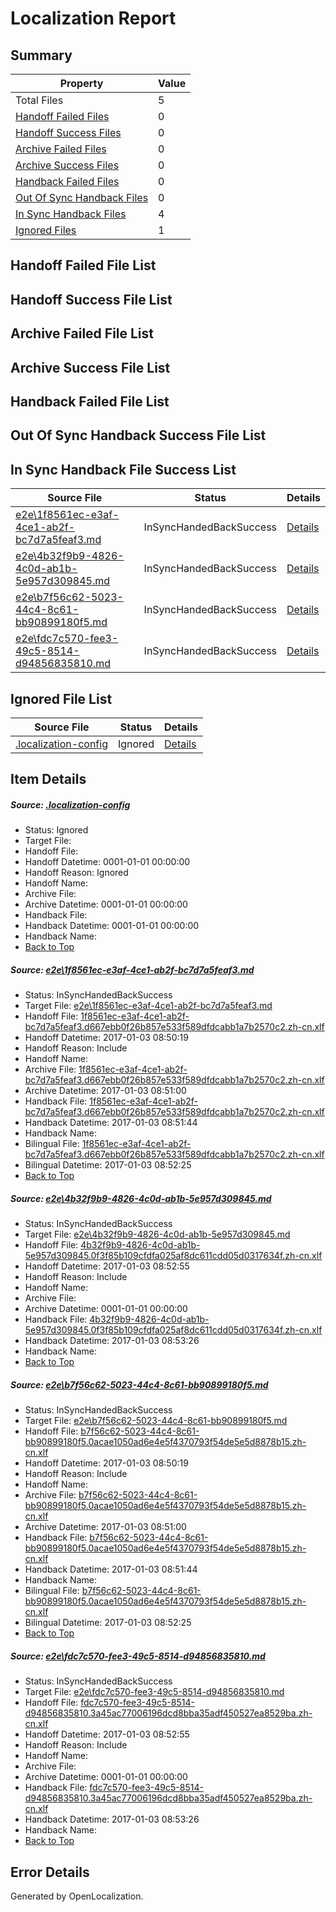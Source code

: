# <a name='report-top'></a> Localization Report

## Summary
 Property | Value 
 -------- | ----- 
 Total Files | 5
[ Handoff Failed Files ](#handoff-failed-list)| 0
[ Handoff Success Files ](#handoff-success-list)| 0
[ Archive Failed Files ](#archive-failed-list)| 0
[ Archive Success Files ](#archive-success-list)| 0
[ Handback Failed Files ](#handback-failed-list)| 0
[ Out Of Sync Handback Files ](#outofsync-handback-success-list)| 0
[ In Sync Handback Files ](#insync-handback-success-list)| 4
[ Ignored Files ](#ignored-list)| 1

## <a name='handoff-failed-list'></a> Handoff Failed File List

## <a name='handoff-success-list'></a> Handoff Success File List

## <a name='archive-failed-list'></a> Archive Failed File List

## <a name='archive-success-list'></a> Archive Success File List

## <a name='handback-failed-list'></a> Handback Failed File List

## <a name='outofsync-handback-success-list'></a> Out Of Sync Handback Success File List

## <a name='insync-handback-success-list'></a> In Sync Handback File Success List
 Source File | Status | Details 
 ----------- | ------ | ------- 
 [e2e\1f8561ec-e3af-4ce1-ab2f-bc7d7a5feaf3.md](https://github.com/OpenLocalizationTestOrg/ol-test1/blob/e899886868cffddbd4016a41d72e08a7a9dd6a73/e2e/1f8561ec-e3af-4ce1-ab2f-bc7d7a5feaf3.md) | InSyncHandedBackSuccess | [Details](#e379ccdccb9392aedd73b9ecbb047c8bd67343ce1)
 [e2e\4b32f9b9-4826-4c0d-ab1b-5e957d309845.md](https://github.com/OpenLocalizationTestOrg/ol-test1/blob/9a59f77c762d5f63e8421fbcf0baf4d294a79b66/e2e/4b32f9b9-4826-4c0d-ab1b-5e957d309845.md) | InSyncHandedBackSuccess | [Details](#f5b1e72a7ac8f294e6b8e27915a334e6162b0a022)
 [e2e\b7f56c62-5023-44c4-8c61-bb90899180f5.md](https://github.com/OpenLocalizationTestOrg/ol-test1/blob/e899886868cffddbd4016a41d72e08a7a9dd6a73/e2e/b7f56c62-5023-44c4-8c61-bb90899180f5.md) | InSyncHandedBackSuccess | [Details](#7939738d19ed0bf05e114555023f0a76cbbf634a3)
 [e2e\fdc7c570-fee3-49c5-8514-d94856835810.md](https://github.com/OpenLocalizationTestOrg/ol-test1/blob/9a59f77c762d5f63e8421fbcf0baf4d294a79b66/e2e/fdc7c570-fee3-49c5-8514-d94856835810.md) | InSyncHandedBackSuccess | [Details](#786c7e2a9b24c164f2698c31e083aada3587a58e4)

## <a name='ignored-list'></a> Ignored File List
 Source File | Status | Details 
 ----------- | ------ | ------- 
 [.localization-config](https://github.com/OpenLocalizationTestOrg/ol-test1/blob/9a59f77c762d5f63e8421fbcf0baf4d294a79b66/.localization-config) | Ignored | [Details](#cb0632cf59c1387fc1742bfb9fa3c47f87e2e5c90)

## Item Details
##### <a name='cb0632cf59c1387fc1742bfb9fa3c47f87e2e5c90'></a> Source: [.localization-config](https://github.com/OpenLocalizationTestOrg/ol-test1/blob/9a59f77c762d5f63e8421fbcf0baf4d294a79b66/.localization-config)
* Status: Ignored
* Target File: 
* Handoff File: 
* Handoff Datetime: 0001-01-01 00:00:00
* Handoff Reason: Ignored
* Handoff Name: 
* Archive File: 
* Archive Datetime: 0001-01-01 00:00:00
* Handback File: 
* Handback Datetime: 0001-01-01 00:00:00
* Handback Name: 
* [Back to Top](#report-top)

##### <a name='e379ccdccb9392aedd73b9ecbb047c8bd67343ce1'></a> Source: [e2e\1f8561ec-e3af-4ce1-ab2f-bc7d7a5feaf3.md](https://github.com/OpenLocalizationTestOrg/ol-test1/blob/e899886868cffddbd4016a41d72e08a7a9dd6a73/e2e/1f8561ec-e3af-4ce1-ab2f-bc7d7a5feaf3.md)
* Status: InSyncHandedBackSuccess
* Target File: [e2e\1f8561ec-e3af-4ce1-ab2f-bc7d7a5feaf3.md](https://github.com/OpenLocalizationTestOrg/ol-test1-zhcn/blob/94997f86ba0541b76ea6bcf5c0418abe594db59e/e2e/1f8561ec-e3af-4ce1-ab2f-bc7d7a5feaf3.md)
* Handoff File: [1f8561ec-e3af-4ce1-ab2f-bc7d7a5feaf3.d667ebb0f26b857e533f589dfdcabb1a7b2570c2.zh-cn.xlf](https://github.com/OpenLocalizationTestOrg/ol-test1-handoff/blob/f5f3a10e2238c62a9b24c9f79f88656eb672fe49/ol-handoff/OpenLocalizationTestOrg/ol-test1-zhcn/ci/ht/1f8561ec-e3af-4ce1-ab2f-bc7d7a5feaf3.d667ebb0f26b857e533f589dfdcabb1a7b2570c2.zh-cn.xlf)
* Handoff Datetime: 2017-01-03 08:50:19
* Handoff Reason: Include
* Handoff Name: 
* Archive File: [1f8561ec-e3af-4ce1-ab2f-bc7d7a5feaf3.d667ebb0f26b857e533f589dfdcabb1a7b2570c2.zh-cn.xlf](https://github.com/OpenLocalizationTestOrg/ol-test1-handoff/blob/81606d3939d3657eb9b58704b180e41ed2c54d10/ol-archive/OpenLocalizationTestOrg/ol-test1-zhcn/ci/ht/1f8561ec-e3af-4ce1-ab2f-bc7d7a5feaf3.d667ebb0f26b857e533f589dfdcabb1a7b2570c2.zh-cn.xlf)
* Archive Datetime: 2017-01-03 08:51:00
* Handback File: [1f8561ec-e3af-4ce1-ab2f-bc7d7a5feaf3.d667ebb0f26b857e533f589dfdcabb1a7b2570c2.zh-cn.xlf](https://github.com/OpenLocalizationTestOrg/ol-test1-handback/blob/c7c3b91ba78d58e4b91c64c0ef4d23c64d5d5fab/ol-handback/OpenLocalizationTestOrg/ol-test1-zhcn/ci/ht/1f8561ec-e3af-4ce1-ab2f-bc7d7a5feaf3.d667ebb0f26b857e533f589dfdcabb1a7b2570c2.zh-cn.xlf)
* Handback Datetime: 2017-01-03 08:51:44
* Handback Name: 
* Bilingual File: [1f8561ec-e3af-4ce1-ab2f-bc7d7a5feaf3.d667ebb0f26b857e533f589dfdcabb1a7b2570c2.zh-cn.xlf](https://github.com/OpenLocalizationTestOrg/ol-test1-handback/blob/c7c3b91ba78d58e4b91c64c0ef4d23c64d5d5fab/ol-handback/OpenLocalizationTestOrg/ol-test1-zhcn/ci/ht/1f8561ec-e3af-4ce1-ab2f-bc7d7a5feaf3.d667ebb0f26b857e533f589dfdcabb1a7b2570c2.zh-cn.xlf)
* Bilingual Datetime: 2017-01-03 08:52:25
* [Back to Top](#report-top)

##### <a name='f5b1e72a7ac8f294e6b8e27915a334e6162b0a022'></a> Source: [e2e\4b32f9b9-4826-4c0d-ab1b-5e957d309845.md](https://github.com/OpenLocalizationTestOrg/ol-test1/blob/9a59f77c762d5f63e8421fbcf0baf4d294a79b66/e2e/4b32f9b9-4826-4c0d-ab1b-5e957d309845.md)
* Status: InSyncHandedBackSuccess
* Target File: [e2e\4b32f9b9-4826-4c0d-ab1b-5e957d309845.md](https://github.com/OpenLocalizationTestOrg/ol-test1-zhcn/blob/ffc9124a97ca512438635a7880b2b7aac13d7f75/e2e/4b32f9b9-4826-4c0d-ab1b-5e957d309845.md)
* Handoff File: [4b32f9b9-4826-4c0d-ab1b-5e957d309845.0f3f85b109cfdfa025af8dc611cdd05d0317634f.zh-cn.xlf](https://github.com/OpenLocalizationTestOrg/ol-test1-handoff/blob/52962e9e3914b73ac1f596758e3261895b797aa7/ol-handoff/OpenLocalizationTestOrg/ol-test1-zhcn/ci/ht/4b32f9b9-4826-4c0d-ab1b-5e957d309845.0f3f85b109cfdfa025af8dc611cdd05d0317634f.zh-cn.xlf)
* Handoff Datetime: 2017-01-03 08:52:55
* Handoff Reason: Include
* Handoff Name: 
* Archive File: 
* Archive Datetime: 0001-01-01 00:00:00
* Handback File: [4b32f9b9-4826-4c0d-ab1b-5e957d309845.0f3f85b109cfdfa025af8dc611cdd05d0317634f.zh-cn.xlf](https://github.com/OpenLocalizationTestOrg/ol-test1-handback/blob/35386ef62a90a5501cd05974560c343773d3d407/ol-handback/OpenLocalizationTestOrg/ol-test1-zhcn/ci/ht/4b32f9b9-4826-4c0d-ab1b-5e957d309845.0f3f85b109cfdfa025af8dc611cdd05d0317634f.zh-cn.xlf)
* Handback Datetime: 2017-01-03 08:53:26
* Handback Name: 
* [Back to Top](#report-top)

##### <a name='7939738d19ed0bf05e114555023f0a76cbbf634a3'></a> Source: [e2e\b7f56c62-5023-44c4-8c61-bb90899180f5.md](https://github.com/OpenLocalizationTestOrg/ol-test1/blob/e899886868cffddbd4016a41d72e08a7a9dd6a73/e2e/b7f56c62-5023-44c4-8c61-bb90899180f5.md)
* Status: InSyncHandedBackSuccess
* Target File: [e2e\b7f56c62-5023-44c4-8c61-bb90899180f5.md](https://github.com/OpenLocalizationTestOrg/ol-test1-zhcn/blob/94997f86ba0541b76ea6bcf5c0418abe594db59e/e2e/b7f56c62-5023-44c4-8c61-bb90899180f5.md)
* Handoff File: [b7f56c62-5023-44c4-8c61-bb90899180f5.0acae1050ad6e4e5f4370793f54de5e5d8878b15.zh-cn.xlf](https://github.com/OpenLocalizationTestOrg/ol-test1-handoff/blob/f5f3a10e2238c62a9b24c9f79f88656eb672fe49/ol-handoff/OpenLocalizationTestOrg/ol-test1-zhcn/ci/ht/b7f56c62-5023-44c4-8c61-bb90899180f5.0acae1050ad6e4e5f4370793f54de5e5d8878b15.zh-cn.xlf)
* Handoff Datetime: 2017-01-03 08:50:19
* Handoff Reason: Include
* Handoff Name: 
* Archive File: [b7f56c62-5023-44c4-8c61-bb90899180f5.0acae1050ad6e4e5f4370793f54de5e5d8878b15.zh-cn.xlf](https://github.com/OpenLocalizationTestOrg/ol-test1-handoff/blob/81606d3939d3657eb9b58704b180e41ed2c54d10/ol-archive/OpenLocalizationTestOrg/ol-test1-zhcn/ci/ht/b7f56c62-5023-44c4-8c61-bb90899180f5.0acae1050ad6e4e5f4370793f54de5e5d8878b15.zh-cn.xlf)
* Archive Datetime: 2017-01-03 08:51:00
* Handback File: [b7f56c62-5023-44c4-8c61-bb90899180f5.0acae1050ad6e4e5f4370793f54de5e5d8878b15.zh-cn.xlf](https://github.com/OpenLocalizationTestOrg/ol-test1-handback/blob/c7c3b91ba78d58e4b91c64c0ef4d23c64d5d5fab/ol-handback/OpenLocalizationTestOrg/ol-test1-zhcn/ci/ht/b7f56c62-5023-44c4-8c61-bb90899180f5.0acae1050ad6e4e5f4370793f54de5e5d8878b15.zh-cn.xlf)
* Handback Datetime: 2017-01-03 08:51:44
* Handback Name: 
* Bilingual File: [b7f56c62-5023-44c4-8c61-bb90899180f5.0acae1050ad6e4e5f4370793f54de5e5d8878b15.zh-cn.xlf](https://github.com/OpenLocalizationTestOrg/ol-test1-handback/blob/c7c3b91ba78d58e4b91c64c0ef4d23c64d5d5fab/ol-handback/OpenLocalizationTestOrg/ol-test1-zhcn/ci/ht/b7f56c62-5023-44c4-8c61-bb90899180f5.0acae1050ad6e4e5f4370793f54de5e5d8878b15.zh-cn.xlf)
* Bilingual Datetime: 2017-01-03 08:52:25
* [Back to Top](#report-top)

##### <a name='786c7e2a9b24c164f2698c31e083aada3587a58e4'></a> Source: [e2e\fdc7c570-fee3-49c5-8514-d94856835810.md](https://github.com/OpenLocalizationTestOrg/ol-test1/blob/9a59f77c762d5f63e8421fbcf0baf4d294a79b66/e2e/fdc7c570-fee3-49c5-8514-d94856835810.md)
* Status: InSyncHandedBackSuccess
* Target File: [e2e\fdc7c570-fee3-49c5-8514-d94856835810.md](https://github.com/OpenLocalizationTestOrg/ol-test1-zhcn/blob/ffc9124a97ca512438635a7880b2b7aac13d7f75/e2e/fdc7c570-fee3-49c5-8514-d94856835810.md)
* Handoff File: [fdc7c570-fee3-49c5-8514-d94856835810.3a45ac77006196dcd8bba35adf450527ea8529ba.zh-cn.xlf](https://github.com/OpenLocalizationTestOrg/ol-test1-handoff/blob/52962e9e3914b73ac1f596758e3261895b797aa7/ol-handoff/OpenLocalizationTestOrg/ol-test1-zhcn/ci/ht/fdc7c570-fee3-49c5-8514-d94856835810.3a45ac77006196dcd8bba35adf450527ea8529ba.zh-cn.xlf)
* Handoff Datetime: 2017-01-03 08:52:55
* Handoff Reason: Include
* Handoff Name: 
* Archive File: 
* Archive Datetime: 0001-01-01 00:00:00
* Handback File: [fdc7c570-fee3-49c5-8514-d94856835810.3a45ac77006196dcd8bba35adf450527ea8529ba.zh-cn.xlf](https://github.com/OpenLocalizationTestOrg/ol-test1-handback/blob/35386ef62a90a5501cd05974560c343773d3d407/ol-handback/OpenLocalizationTestOrg/ol-test1-zhcn/ci/ht/fdc7c570-fee3-49c5-8514-d94856835810.3a45ac77006196dcd8bba35adf450527ea8529ba.zh-cn.xlf)
* Handback Datetime: 2017-01-03 08:53:26
* Handback Name: 
* [Back to Top](#report-top)


## Error Details

Generated by OpenLocalization.
